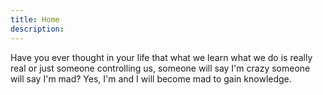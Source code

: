 ```yaml
---
title: Home
description: 
---
```


Have you ever thought in your life that what we learn what we do is really real or just someone controlling us, someone will say I'm crazy someone will say I'm mad? Yes, I'm and I will become mad to gain knowledge.
